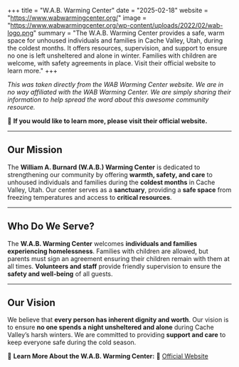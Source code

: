 +++
title = "W.A.B. Warming Center"
date = "2025-02-18"
website = "https://www.wabwarmingcenter.org/"
image = "https://www.wabwarmingcenter.org/wp-content/uploads/2022/02/wab-logo.png"
summary = "The W.A.B. Warming Center provides a safe, warm space for unhoused individuals and families in Cache Valley, Utah, during the coldest months. It offers resources, supervision, and support to ensure no one is left unsheltered and alone in winter. Families with children are welcome, with safety agreements in place. Visit their official website to learn more."
+++

*This was taken directly from the WAB Warming Center website. We are in no way affiliated with the WAB Warming Center. We are simply sharing their information to help spread the word about this awesome community resource.*

📢 **If you would like to learn more, please visit their official website.**

---

## Our Mission
The **William A. Burnard (W.A.B.) Warming Center** is dedicated to strengthening our community by offering **warmth, safety, and care** to unhoused individuals and families during the **coldest months** in Cache Valley, Utah. Our center serves as a **sanctuary**, providing a **safe space** from freezing temperatures and access to **critical resources**.

---

## Who Do We Serve?
The **W.A.B. Warming Center** welcomes **individuals and families experiencing homelessness**. Families with children are allowed, but parents must sign an agreement ensuring their children remain with them at all times. **Volunteers and staff** provide friendly supervision to ensure the **safety and well-being** of all guests.

---

## Our Vision
We believe that **every person has inherent dignity and worth**. Our vision is to ensure **no one spends a night unsheltered and alone** during Cache Valley’s harsh winters. We are committed to providing **support and care** to keep everyone safe during the cold season.

📍 **Learn More About the W.A.B. Warming Center:**
🔗 [Official Website](https://www.wabwarmingcenter.org/)
